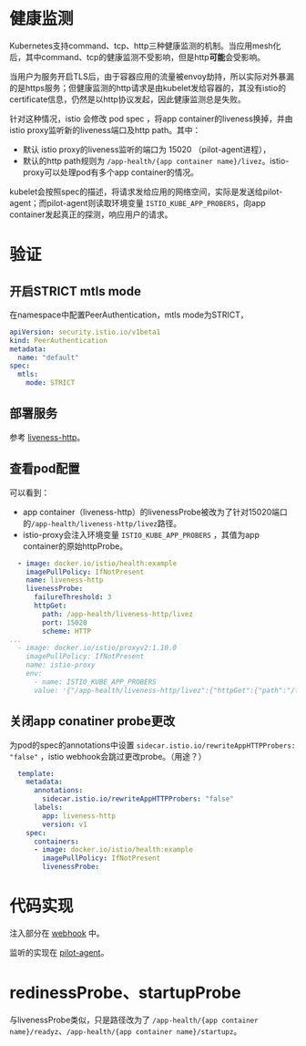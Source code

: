 # 健康监测
Kubernetes支持command、tcp、http三种健康监测的机制。当应用mesh化后，其中command、tcp的健康监测不受影响，但是http**可能**会受影响。

当用户为服务开启TLS后，由于容器应用的流量被envoy劫持，所以实际对外暴漏的是https服务；但健康监测的http请求是由kubelet发给容器的，其没有istio的certificate信息，仍然是以http协议发起，因此健康监测总是失败。

针对这种情况，istio 会修改 pod spec ，将app container的liveness换掉，并由istio proxy监听新的liveness端口及http path。其中：

- 默认 istio proxy的liveness监听的端口为 15020 （pilot-agent进程），
- 默认的http path规则为 `/app-health/{app container name}/livez`。istio-proxy可以处理pod有多个app container的情况。

kubelet会按照spec的描述，将请求发给应用的网络空间，实际是发送给pilot-agent；而pilot-agent则读取环境变量 `ISTIO_KUBE_APP_PROBERS`，向app container发起真正的探测，响应用户的请求。

# 验证

## 开启STRICT mtls mode
在namespace中配置PeerAuthentication，mtls mode为STRICT，

```yaml
apiVersion: security.istio.io/v1beta1
kind: PeerAuthentication
metadata:
  name: "default"
spec:
  mtls:
    mode: STRICT
```

## 部署服务

参考 [liveness-http](liveness-http.yaml)。

## 查看pod配置

可以看到：

- app container（liveness-http）的livenessProbe被改为了针对15020端口的`/app-health/liveness-http/livez`路径。
- istio-proxy会注入环境变量 `ISTIO_KUBE_APP_PROBERS` ，其值为app container的原始httpProbe。

```yaml
  - image: docker.io/istio/health:example
    imagePullPolicy: IfNotPresent
    name: liveness-http
    livenessProbe:
      failureThreshold: 3
      httpGet:
        path: /app-health/liveness-http/livez
        port: 15020
        scheme: HTTP
...
  - image: docker.io/istio/proxyv2:1.10.0
    imagePullPolicy: IfNotPresent
    name: istio-proxy
    env:
      - name: ISTIO_KUBE_APP_PROBERS
      value: '{"/app-health/liveness-http/livez":{"httpGet":{"path":"/foo","port":8001,"scheme":"HTTP"},"timeoutSeconds":1}}'
```

## 关闭app conatiner probe更改

为pod的spec的annotations中设置 `sidecar.istio.io/rewriteAppHTTPProbers: "false"` ，istio webhook会跳过更改probe。（用途？）

```yaml
  template:
    metadata:
      annotations:
        sidecar.istio.io/rewriteAppHTTPProbers: "false"
      labels:
        app: liveness-http
        version: v1
    spec:
      containers:
      - image: docker.io/istio/health:example
        imagePullPolicy: IfNotPresent
        livenessProbe:
```

# 代码实现

注入部分在 [webhook](https://github.com/istio/istio/blob/f37b1cea5ac8cf01b65eabdd4e25fa4f49375bb0/pkg/kube/inject/webhook.go#L600) 中。

监听的实现在 [pilot-agent](https://github.com/istio/istio/blob/1.10.2/pilot/cmd/pilot-agent/status/server.go#L193)。

# redinessProbe、startupProbe

与livenessProbe类似，只是路径改为了 `/app-health/{app container name}/readyz`、`/app-health/{app container name}/startupz`。

